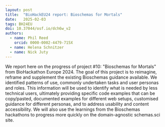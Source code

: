 ```yaml
---
layout: post
title:  "BioHackEU24 report: Bioschemas for Mortals"
date:   2025-02-03
tags: BH24EU
doi: 10.37044/osf.io/dch6w_v2
authors:
  - name: Phil Reed
    orcid: 0000-0002-4479-715X
  - name: Helena Schnitzer
  - name: Nick Juty
---
```


We report here on the progress of project #10: "Bioschemas for Mortals" from BioHackathon Europe 2024. The goal of this project is to reimagine, reframe and supplement the existing Bioschemas guidance available. We identified patterns of use, commonly undertaken tasks and user personas and roles. This information will be used to identify what is needed by less technical users, ultimately providing specific code examples that can be copy/pasted, documented examples for different web setups, customised guidance for different personas, and to address usability and content accessibility. We will also use the learnings from the Bioschemas hackathons to progress more quickly on the domain-agnostic schemas.sci site.

